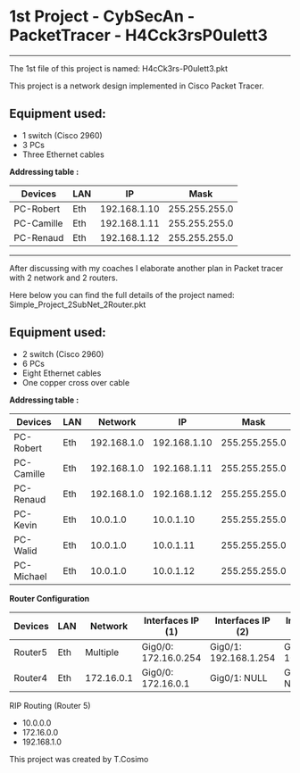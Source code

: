 # 1st Project  - CybSecAn - PacketTracer - H4Cck3rsP0ulett3
********************************************************

The 1st file of this project is named: H4cCk3rs-P0ulett3.pkt

This project is a network design implemented in Cisco Packet Tracer.

## Equipment used:

- 1 switch (Cisco 2960)
- 3 PCs 
- Three Ethernet cables

**Addressing table :**

| Devices | LAN | IP | Mask |
|---------|-----|----|------|
| PC-Robert | Eth | 192.168.1.10 | 255.255.255.0 | 
| PC-Camille | Eth | 192.168.1.11 | 255.255.255.0 |
| PC-Renaud | Eth | 192.168.1.12 | 255.255.255.0 |

******************************************************************************
After discussing with my coaches I elaborate another plan in Packet tracer with 2 network and 2 routers. 

Here below you can find the full details of the project named: Simple_Project_2SubNet_2Router.pkt

## Equipment used:

- 2 switch (Cisco 2960)
- 6 PCs 
- Eight Ethernet cables
- One copper cross over cable

**Addressing table :**

| Devices | LAN | Network | IP | Mask |
|---------|-----|---------|----|------|
| PC-Robert | Eth | 192.168.1.0 | 192.168.1.10 | 255.255.255.0 | 
| PC-Camille | Eth | 192.168.1.0 | 192.168.1.11 | 255.255.255.0 | 
| PC-Renaud | Eth | 192.168.1.0 | 192.168.1.12 | 255.255.255.0 | 
| PC-Kevin | Eth | 10.0.1.0 | 10.0.1.10 | 255.255.255.0 | 
| PC-Walid | Eth | 10.0.1.0 | 10.0.1.11 | 255.255.255.0 | 
| PC-Michael | Eth | 10.0.1.0 | 10.0.1.12 | 255.255.255.0 | 

**Router Configuration**

| Devices | LAN | Network | Interfaces IP (1) | Interfaces IP (2) | Interfaces IP (2) | Mask |
|---------|-----|---------|-------------------|-------------------|-------------------|------|
| Router5 | Eth | Multiple | Gig0/0: 172.16.0.254 |  Gig0/1: 192.168.1.254 | Gig0/2: 10.0.1.254 |255.255.255.0 | 
| Router4 | Eth | 172.16.0.1| Gig0/0: 172.16.0.1 |  Gig0/1: NULL | Gig0/2: NULL |255.255.255.0 | 

RIP Routing (Router 5)

- 10.0.0.0
- 172.16.0.0
- 192.168.1.0


This project was created by T.Cosimo


